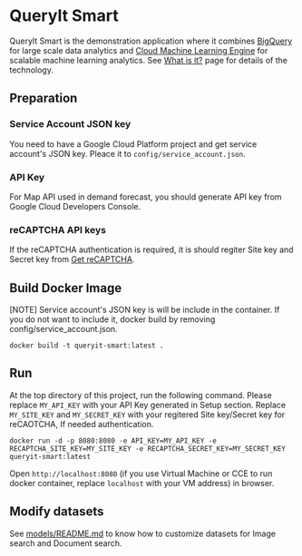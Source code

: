 # QueryIt Smart

QueryIt Smart is the demonstration application where it combines [BigQuery](http://cloud.google.com/bigquery) for
large scale data analytics and [Cloud Machine Learning Engine](http://cloud.google.com/ml) for scalable machine
learning analytics. See [What is it?](whatisit.md) page for details of the technology.

## Preparation

### Service Account JSON key
You need to have a Google Cloud Platform project and get service account's JSON key.
Pleace it to `config/service_account.json`.

### API Key

For Map API used in demand forecast, you should generate API key from Google Cloud Developers Console.

### reCAPTCHA API keys

If the reCAPTCHA authentication is required, it is should regiter Site key and Secret key from [Get reCAPTCHA](https://www.google.com/recaptcha/admin).

## Build Docker Image

[NOTE] Service account's JSON key is will be include in the container. If you do not want to include it, docker build by removing config/service_account.json.

```
docker build -t queryit-smart:latest .
```

## Run

At the top directory of this project, run the following command.
Please replace `MY_API_KEY` with your API Key generated in Setup section.
Replace `MY_SITE_KEY` and `MY_SECRET_KEY` with your regitered Site key/Secret key for reCAOTCHA, If needed authentication.

```
docker run -d -p 8080:8080 -e API_KEY=MY_API_KEY -e RECAPTCHA_SITE_KEY=MY_SITE_KEY -e RECAPTCHA_SECRET_KEY=MY_SECRET_KEY queryit-smart:latest
```

Open `http://localhost:8080` (if you use Virtual Machine or CCE to run docker container, replace `localhost` with your VM address) in browser.

## Modify datasets

See [models/README.md](models/README.md) to know how to customize datasets for Image search and Document search.
